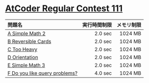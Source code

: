 # [AtCoder Regular Contest 111](https://atcoder.jp/contests/arc111)

問題名 | 実行時間制限 | メモリ制限
:-- | --: | --:
[A Simple Math 2](https://atcoder.jp/contests/arc111/tasks/arc111_a) | 2.0 sec | 1024 MB
[B Reversible Cards](https://atcoder.jp/contests/arc111/tasks/arc111_b) | 2.0 sec | 1024 MB
[C Too Heavy](https://atcoder.jp/contests/arc111/tasks/arc111_c) | 2.0 sec | 1024 MB
[D Orientation](https://atcoder.jp/contests/arc111/tasks/arc111_d) | 2.0 sec | 1024 MB
[E Simple Math 3](https://atcoder.jp/contests/arc111/tasks/arc111_e) | 2.0 sec | 1024 MB
[F Do you like query problems?](https://atcoder.jp/contests/arc111/tasks/arc111_f) | 4.0 sec | 1024 MB
